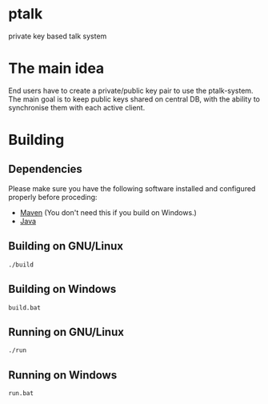 # ptalk
private key based talk system


# The main idea
End users have to create a private/public key pair to use the ptalk-system. The main goal is to keep public keys shared on central DB, with the ability to synchronise them with each active client. 

# Building
## Dependencies
Please make sure you have the following software installed and configured properly before proceding:
* [Maven](https://maven.apache.org/) (You don't need this if you build on Windows.)
* [Java](https://openjdk.java.net/)

## Building on GNU/Linux
`./build`

## Building on Windows
`build.bat`

## Running on GNU/Linux
`./run`

## Running on Windows
`run.bat`
